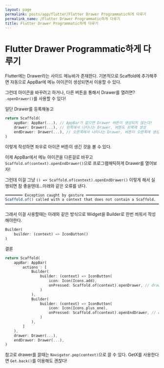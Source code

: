 ```yaml
---
layout: page
permalink: posts/app/flutter/Flutter Drawer Programmatic하게 다루기
permalink_name: /Flutter Drawer Programmatic하게 다루기
title: Flutter Drawer Programmatic하게 다루기
---
```


# Flutter Drawer Programmatic하게 다루기

Flutter에는 Drawer라는 사이드 메뉴바가 존재한다. 기본적으로 Scaffold에 추가해주면 자동으로 AppBar에 메뉴 아이콘이 생성되면서 이용할 수 있다.

그런데 아이콘을 바꾸려고 하거나, 다른 버튼을 통해서 Drawer를 열려면? `.openDrawer()`를 사용할 수 있다!

일단 Drawer를 등록해놓고

```dart
return Scaffold(
    appBar: AppBar(...), // AppBar가 없으면 Drawer 버튼이 생성되지 않는다!
    drawer: Drawer(...), // 왼쪽에서 나타나는 Drawer, 버튼도 왼쪽에 생성
    endDrawer: Drawer(...), // 오른쪽에서 나타나는 Drawer, 버튼이 오른쪽에 생성
)
```

이렇게 작성하면 좌우로 아이콘 버튼이 생긴 것을 볼 수 있다.

이제 AppBar에서 메뉴 아이콘을 다른걸로 바꾸고 `Scaffold.of(context).openEndDrawer()`으로 프로그램매틱하게 Drawer를 열어보자!

그런데 이걸 그냥 `() => Scaffold.of(context).openEndDrawer()` 이렇게 해서 실행되면 참 좋을텐데...아래와 같은 오류를 낸다.

```bash
════════ Exception caught by gesture ═══════════════════════════════════════════
Scaffold.of() called with a context that does not contain a Scaffold.
════════════════════════════════════════════════════════════════════════════════
```

그래서 이걸 사용할때는 아래와 같은 방식으로 Widget을 Builder로 한번 씌워서 작성해야한다.

```dart
Builder(
    builder: (context) => IconButton()
)
```

결론

```dart
return Scaffold(
    appBar: AppBar(
        actions : [
            Builder(
                builder: (context) => IconButton(
                    icon: Icon(Icons.add),
                    onPressed: Scaffold.of(context).openDrawer, // drawer 열기
                )
            ),
            Builder(
                builder: (context) => IconButton(
                    icon: Icon(Icons.plus_one),
                    onPressed: Scaffold.of(context).openEndDrawer, // endDrawer 열기
                )
            ),						
        ]
    ),
    drawer: Drawer(...),
    endDrawer: Drawer(...),
)
```

참고로 drawer를 끌때는 `Navigator.pop(context)`으로 끌 수 있다. GetX를 사용한다면 `Get.back()`를 이용해도 괜찮다!